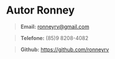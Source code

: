 # Autor Ronney

> **Email:** ronneyrv@gmail.com

> **Telefone:** (85)9 8208-4082

> **Github:** <https://github.com/ronneyrv>